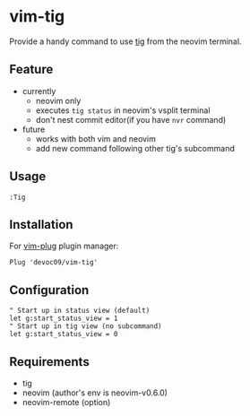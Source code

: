 vim-tig
=======

Provide a handy command to use [tig](https://github.com/jonas/tig) from the neovim terminal.

Feature
-------

-	currently
	-	neovim only
	-	executes `tig status` in neovim's vsplit terminal
	-	don't nest commit editor(if you have `nvr` command)
-	future
	-	works with both vim and neovim
	-	add new command following other tig's subcommand

Usage
-----

```
:Tig
```

Installation
------------

For [vim-plug](https://github.com/junegunn/vim-plug) plugin manager:

```
Plug 'devoc09/vim-tig'
```

Configuration
-------------

```
" Start up in status view (default)
let g:start_status_view = 1
" Start up in tig view (no subcommand)
let g:start_status_view = 0
```

Requirements
------------

-	tig
-	neovim (author's env is neovim-v0.6.0)
-	neovim-remote (option)
